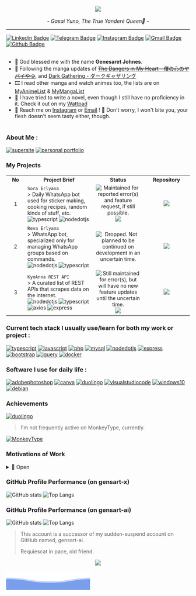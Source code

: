 <p align="center">
  <img src="https://c.tenor.com/qdpu_5cP26EAAAAC/tenor.gif">
</p>
<p align="center">
  <em>- Gasai Yuno, The True Yanderé Queen👑 -</em><br>
</p>

***

[![Linkedin Badge](https://ziadoua.github.io/m3-Markdown-Badges/badges/LinkedIn/linkedin1.svg)](https://www.linkedin.com/in/gensart/)
[![Telegram Badge](https://ziadoua.github.io/m3-Markdown-Badges/badges/Telegram/telegram3.svg)](https://t.me/gensartx)
[![Instagram Badge](https://ziadoua.github.io/m3-Markdown-Badges/badges/Instagram/instagram1.svg)](https://instagram.com/gensart.ai)
[![Gmail Badge](https://ziadoua.github.io/m3-Markdown-Badges/badges/Gmail/gmail1.svg)](mailto:geneshsarretsarretret@gmail.com?subject=%5BFrom%20GitHub%5D&body=Hello%2C%20i%20wanna%20contact%20you%20about%20%3A) 
[![Github Badge](https://ziadoua.github.io/m3-Markdown-Badges/badges/Github/github3.svg)](https://www.github.com/gensart-x/)
<br/><br/>

- 🌟 God blessed me with the name **Genesaret Johnes**.
- 💙 Following the manga updates of <s>[The Dangers in My Heart - 僕の心のヤバイやつ](https://en.wikipedia.org/wiki/The_Dangers_in_My_Heart)</s>, and [Dark Gathering - ダークギャザリング](https://en.wikipedia.org/wiki/Dark_Gathering)
- 🎞 I read other manga and watch animes too, the lists are on [MyAnimeList](https://myanimelist.net/animelist/gensart-x) & [MyMangaList](https://myanimelist.net/mangalist/gensart-x)
- 📙 I have tried to write a novel, even though I still have no proficiency in it. Check it out on my [Wattpad](https://www.wattpad.com/user/gensart)
- 🤙 Reach me on [Instagram](https://instagram.com/gensart-x) or [Email](mailto:geneshsarretsarretret@gmail.com) ! 💌 Don't worry, I won't bite you, your flesh doesn't seem tasty either, though.<br/><br/>

### About Me :
<a href='https://gensart.super.site' target="_blank"><img alt='supersite' src='https://ziadoua.github.io/m3-Markdown-Badges/badges/Notion/notion1.svg'/></a>
<a href='https://gensart.my.id' target="_blank"><img alt='personal portfolio' src='https://ziadoua.github.io/m3-Markdown-Badges/badges/MyPortfolio/myportfolio1.svg'/></a>

### My Projects

<table>
<tr>
<th width="100px">No</th>
<th width="500px">Project Brief</th>
<th width="250px">Status</th>
<th width="250px">Repository</th>
</tr>
<tr align="center">
<td>1</td>
<td align="left">
  <code>Sora Erlyana</code> <br>
  > Daily WhatsApp bot used for sticker making, cooking recipes, random kinds of stuff, etc.<br>
  <img alt='typescript' src='https://ziadoua.github.io/m3-Markdown-Badges/badges/TypeScript/typescript1.svg'/>
  <img alt='nodedotjs' src='https://ziadoua.github.io/m3-Markdown-Badges/badges/NodeJS/nodejs1.svg'/>
</td>
<td>
  <img src="https://img.shields.io/badge/MAINTAINED%20PASSIVELY-00ff00?style=for-the-badge" title="Maintained for reported error(s) and feature request, if still possible." />  
  <img src="https://img.shields.io/github/last-commit/gensart-x/sora-erlyana/main?display_timestamp=author&style=for-the-badge&logo=github&link=https%3A%2F%2Fgithub.com%2Fgensart-x%2Fsora-erlyana">
</td>
<td>
  <a href="https://github.com/gensart-x/sora-erlyana">
    <img src="https://ziadoua.github.io/m3-Markdown-Badges/badges/Github/github1.svg">
  </a>
</td>
</tr>
  <tr align="center">
<td>2</td>
<td align="left">
  <code>Reva Erlyana</code> <br>
  > WhatsApp bot, specialized only for managing WhatsApp groups based on commands.<br>
  <img alt='nodedotjs' src='https://ziadoua.github.io/m3-Markdown-Badges/badges/NodeJS/nodejs1.svg'/>
  <img alt='typescript' src='https://ziadoua.github.io/m3-Markdown-Badges/badges/TypeScript/typescript1.svg'/>
</td>
<td>
    <img src="https://img.shields.io/badge/DROPPED-ff0000?style=for-the-badge" title="Dropped. Not planned to be continued on development in an uncertain time." />
</td>
<td>
  <a href="https://github.com/gensart-x/reva-erlyana">
    <img src="https://ziadoua.github.io/m3-Markdown-Badges/badges/Github/github1.svg">
  </a>
</td>
</tr>
<tr align="center">
<td>3</td>
<td align="left">
<code>KyoAnna REST API</code><br>
> A curated list of REST APIs that scrapes data on the internet.<br>
  <img alt='nodedotjs' src='https://ziadoua.github.io/m3-Markdown-Badges/badges/NodeJS/nodejs1.svg'/>
  <img alt='typescript' src='https://ziadoua.github.io/m3-Markdown-Badges/badges/TypeScript/typescript1.svg'/>
  <img alt="axios" src="https://ziadoua.github.io/m3-Markdown-Badges/badges/Axios/axios3.svg"/>
  <img alt="express" src="https://ziadoua.github.io/m3-Markdown-Badges/badges/Express/express1.svg"/>
  </td>
<td>
    <img src="https://img.shields.io/badge/NO%20MORE%20UPDATES-ff5a00?style=for-the-badge" title="Still maintained for error(s), but will have no new feature updates until the uncertain time." />
    <img src="https://img.shields.io/github/last-commit/gensart-x/kyoanna-dashboard/main?display_timestamp=author&style=for-the-badge&logo=github&link=https%3A%2F%2Fgithub.com%2Fgensart-x%2Fkyoanna-dashboard">
</td>
<td>
<a href="https://github.com/gensart-x/kyoanna-dashboard">
    <img src="https://ziadoua.github.io/m3-Markdown-Badges/badges/Github/github1.svg">
  </a>
</td>
</tr>
</table>

### Current tech stack I usually use/learn for both my work or project :
<a href='https://typescriptlang.org' target="_blank"><img alt='typescript' src='https://ziadoua.github.io/m3-Markdown-Badges/badges/TypeScript/typescript1.svg'/></a>
<a href='https://javascript.com' target="_blank"><img alt='javascript' src='https://ziadoua.github.io/m3-Markdown-Badges/badges/Javascript/javascript2.svg'/></a>
<a href='https://php.net' target="_blank"><img alt='php' src='https://ziadoua.github.io/m3-Markdown-Badges/badges/PHP/php1.svg'/></a>
<a href='https://mariadb.org' target="_blank"><img alt='mysql' src='https://ziadoua.github.io/m3-Markdown-Badges/badges/MariaDB/mariadb2.svg'/></a>
<a href='https://nodejs.org/en' target="_blank"><img alt='nodedotjs' src='https://ziadoua.github.io/m3-Markdown-Badges/badges/NodeJS/nodejs1.svg'/></a>
<a href='https://expressjs.com/' target="_blank"><img alt='express' src='https://ziadoua.github.io/m3-Markdown-Badges/badges/Express/express1.svg'/></a>
<a href='https://getbootstrap.com' target="_blank"><img alt='bootstrap' src='https://ziadoua.github.io/m3-Markdown-Badges/badges/Bootstrap/bootstrap1.svg'/></a>
<a href='https://jquery.com' target="_blank"><img alt='jquery' src='https://ziadoua.github.io/m3-Markdown-Badges/badges/jQuery/jquery3.svg'/></a>
<a href="https://docker.com" target="_blank"><img alt='docker' src='https://ziadoua.github.io/m3-Markdown-Badges/badges/Docker/docker1.svg'/></a>

### Software I use for daily life :
<a href='https://www.adobe.com/id_en/products/photoshop/landpa.html' target="_blank"><img alt='adobephotoshop' src='https://ziadoua.github.io/m3-Markdown-Badges/badges/Photoshop/photoshop2.svg'/></a>
<a href='https://chrome.google.com' target="_blank"><img alt='canva' src='https://ziadoua.github.io/m3-Markdown-Badges/badges/Chrome/chrome2.svg'/></a>
<a href='https://duolingo.com' target='_blank'><img alt='duolingo' src='https://ziadoua.github.io/m3-Markdown-Badges/badges/Duolingo/duolingo2.svg'></a>
<a href='https://vscode.dev' target="_blank"><img alt='visualstudiocode' src='https://ziadoua.github.io/m3-Markdown-Badges/badges/VisualStudioCode/visualstudiocode1.svg'/></a>
<a href='https://microsoft.com' target="_blank"><img alt='windows10' src='https://ziadoua.github.io/m3-Markdown-Badges/badges/Windows10/windows101.svg'/></a>
<a href='https://debian.org' target="_blank"><img alt='debian' src='https://ziadoua.github.io/m3-Markdown-Badges/badges/Debian/debian1.svg'/></a>

### Achievements

<a href='https://duolingo.com/profile/gensart.x' target='_blank'><img alt='duolingo' src='https://ziadoua.github.io/m3-Markdown-Badges/badges/Duolingo/duolingo2.svg'></a>

> I'm not frequently active on MonkeyType, currently.

[![MonkeyType](https://ziadoua.github.io/m3-Markdown-Badges/badges/MonkeyType/monkeytype2.svg)](https://monkeytype.com/profile/gensart-x)

### Motivations of Work
<details>
  <summary>🔴 Open</summary>
  <img src="https://i.ibb.co/MSj6gxJ/9i1V.gif">
  <img src="https://i.ibb.co/4tBnVKN/AX9I.gif">
  <img src="https://user-images.githubusercontent.com/74038190/216644507-4f06ea29-bf55-4356-aac0-d42751461a9d.gif">
</details>

### GitHub Profile Performance (on gensart-x)
![GitHub stats](https://github-readme-stats.vercel.app/api?username=gensart-x&show_icons=true&theme=radical&rank_icon=github)
![Top Langs](https://github-readme-stats.vercel.app/api/top-langs/?username=gensart-x&theme=radical&layout=compact)

### GitHub Profile Performance (on gensart-ai)
![GitHub stats](https://github-readme-stats.vercel.app/api?username=gensart-ai&show_icons=true&theme=radical&rank_icon=github)
![Top Langs](https://github-readme-stats.vercel.app/api/top-langs/?username=gensart-ai&theme=radical&layout=compact)

> This account is a successor of my sudden-suspend account on GitHub named, gensart-ai.
> 
> Requiescat in pace, old friend.

<p align="center">
  <img src="https://c.tenor.com/lZ8i3c19MjsAAAAC/tenor.gif">
</p>

<img src="https://raw.githubusercontent.com/gensart-x/gensart-x/main/bottom_header.svg">
